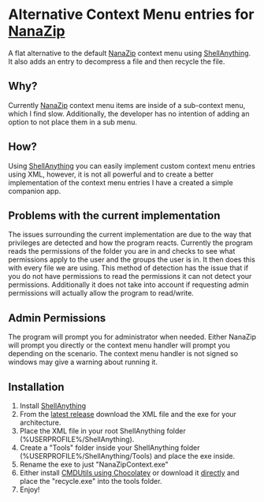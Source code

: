 # Alternative Context Menu entries for [NanaZip](https://github.com/M2Team/NanaZip)
A flat alternative to the default [NanaZip](https://github.com/M2Team/NanaZip) context menu using [ShellAnything](https://github.com/end2endzone/ShellAnything). It also adds an entry to decompress a file and then recycle the file.

## Why?
Currently [NanaZip](https://github.com/M2Team/NanaZip) context menu items are inside of a sub-context menu, which I find slow. Additionally, the developer has no intention of adding an option to not place them in a sub menu. 

## How?
Using [ShellAnything](https://github.com/end2endzone/ShellAnything) you can easily implement custom context menu entries using XML, however, it is not all powerful and to create a better implementation of the context menu entries I have a created a simple companion app.

## Problems with the current implementation
The issues surrounding the current implementation are due to the way that privileges are detected and how the program reacts. Currently the program reads the permissions of the folder you are in and checks to see what permissions apply to the user and the groups the user is in. It then does this with every file we are using. This method of detection has the issue that if you do not have permissions to read the permissions it can not detect your permissions. Additionally it does not take into account if requesting admin permissions will actually allow the program to read/write.

## Admin Permissions
The program will prompt you for administrator when needed. Either NanaZip will prompt you directly or the context menu handler will prompt you depending on the scenario. The context menu handler is not signed so windows may give a warning about running it.

## Installation
1. Install [ShellAnything](https://github.com/end2endzone/ShellAnything)
2. From the [latest release](https://github.com/hboyd2003/NanaZipAlternativeContextMenu/releases/latest) download the XML file and the exe for your architecture.
3. Place the XML file in your root ShellAnything folder (%USERPROFILE%/ShellAnything).
4. Create a "Tools" folder inside your ShellAnything folder (%USERPROFILE%/ShellAnything/Tools) and place the exe inside.
5. Rename the exe to just "NanaZipContext.exe" 
3. Either install [CMDUtils using Chocolatey](https://community.chocolatey.org/packages/cmdutils) or download it [directly](http://www.maddogsw.com/cmdutils/) and place the "recycle.exe" into the tools folder.
3. Enjoy!
